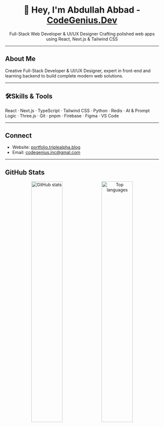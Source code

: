 <h1 align="center">👋 Hey, I'm Abdullah Abbad - <a href="https://www.instagram.com/codegenius.dev">CodeGenius.Dev</a></h1>
<p align="center">
  Full-Stack Web Developer & UI/UX Designer  
  Crafting polished web apps using React, Next.js & Tailwind CSS  
</p>

---

## About Me
Creative Full-Stack Developer & UI/UX Designer, expert in front-end and learning backend to build complete modern web solutions.

---

## 🛠Skills & Tools
React · Next.js · TypeScript · Tailwind CSS · Python · Redis · AI & Prompt Logic · Three.js · Git · pnpm · Firebase · Figma · VS Code

---

## Connect
- Website: [portfolio.triplealpha.blog](https://portfolio.triplealpha.blog)  
- Email: codegenius.inc@gmal.com

---

## GitHub Stats
<p align="center">
  <img src="https://github-readme-stats.vercel.app/api?username=CodeGeniusDev&show_icons=true&theme=tokyonight" alt="GitHub stats" width="45%">
  <img src="https://github-readme-stats.vercel.app/api/top-langs/?username=CodeGeniusDev&layout=compact&theme=tokyonight" alt="Top languages" width="45%">
</p>
